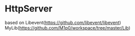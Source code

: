 # HttpServer
based on Libevent(https://github.com/libevent/libevent)
MyLib(https://github.com/M1p0/workspace/tree/master/Lib)

